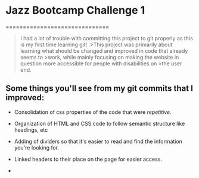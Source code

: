 # **Jazz Bootcamp Challenge 1**
==============================

>I had a lot of trouble with committing this project to git properly as this is my first time learning git! .>This project was primarily about learning what should be changed and improved in code that already seems to >work, while mainly focusing on making the website in question more accessible for people with disabilities on >the user end.  

Some things you'll see from my git commits that I improved:
-----------------------------------------------------------

* Consolidation of css properties of the code that were _repetitive_.

* Organization of HTML and CSS code to follow semantic structure like headings, etc

* Adding of dividers so that it's easier to read and find the information you're looking for.

* Linked headers to their place on the page for easier access.

* 